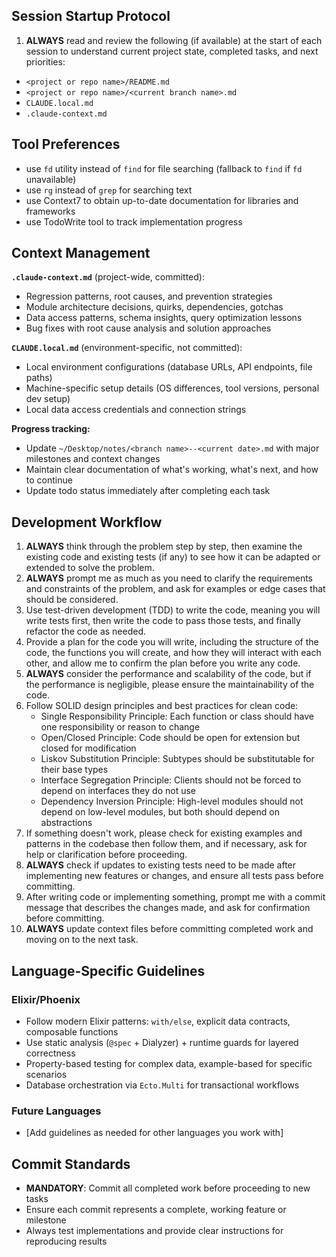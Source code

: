 ## Session Startup Protocol

1. **ALWAYS** read and review the following (if available) at the start of each session to understand current project state, completed tasks, and next priorities:

- `<project or repo name>/README.md`
- `<project or repo name>/<current branch name>.md`
- `CLAUDE.local.md`
- `.claude-context.md`

## Tool Preferences

- use `fd` utility instead of `find` for file searching (fallback to `find` if `fd` unavailable)
- use `rg` instead of `grep` for searching text
- use Context7 to obtain up-to-date documentation for libraries and frameworks
- use TodoWrite tool to track implementation progress

## Context Management

**`.claude-context.md`** (project-wide, committed):

- Regression patterns, root causes, and prevention strategies
- Module architecture decisions, quirks, dependencies, gotchas
- Data access patterns, schema insights, query optimization lessons
- Bug fixes with root cause analysis and solution approaches

**`CLAUDE.local.md`** (environment-specific, not committed):

- Local environment configurations (database URLs, API endpoints, file paths)
- Machine-specific setup details (OS differences, tool versions, personal dev setup)
- Local data access credentials and connection strings

**Progress tracking:**

- Update `~/Desktop/notes/<branch name>--<current date>.md` with major milestones and context changes
- Maintain clear documentation of what's working, what's next, and how to continue
- Update todo status immediately after completing each task

## Development Workflow

1. **ALWAYS** think through the problem step by step, then examine the existing code and existing tests (if any) to see how it can be adapted or extended to solve the problem.
2. **ALWAYS** prompt me as much as you need to clarify the requirements and constraints of the problem, and ask for examples or edge cases that should be considered.
3. Use test-driven development (TDD) to write the code, meaning you will write tests first, then write the code to pass those tests, and finally refactor the code as needed.
4. Provide a plan for the code you will write, including the structure of the code, the functions you will create, and how they will interact with each other, and allow me to confirm the plan before you write any code.
5. **ALWAYS** consider the performance and scalability of the code, but if the performance is negligible, please ensure the maintainability of the code.
6. Follow SOLID design principles and best practices for clean code:
   - Single Responsibility Principle: Each function or class should have one responsibility or reason to change
   - Open/Closed Principle: Code should be open for extension but closed for modification
   - Liskov Substitution Principle: Subtypes should be substitutable for their base types
   - Interface Segregation Principle: Clients should not be forced to depend on interfaces they do not use
   - Dependency Inversion Principle: High-level modules should not depend on low-level modules, but both should depend on abstractions
7. If something doesn't work, please check for existing examples and patterns in the codebase then follow them, and if necessary, ask for help or clarification before proceeding.
8. **ALWAYS** check if updates to existing tests need to be made after implementing new features or changes, and ensure all tests pass before committing.
9. After writing code or implementing something, prompt me with a commit message that describes the changes made, and ask for confirmation before committing.
10. **ALWAYS** update context files before committing completed work and moving on to the next task.

## Language-Specific Guidelines

### Elixir/Phoenix
- Follow modern Elixir patterns: `with/else`, explicit data contracts, composable functions
- Use static analysis (`@spec` + Dialyzer) + runtime guards for layered correctness
- Property-based testing for complex data, example-based for specific scenarios
- Database orchestration via `Ecto.Multi` for transactional workflows

### Future Languages
- [Add guidelines as needed for other languages you work with]

## Commit Standards

- **MANDATORY**: Commit all completed work before proceeding to new tasks
- Ensure each commit represents a complete, working feature or milestone
- Always test implementations and provide clear instructions for reproducing results
